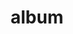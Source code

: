 ---
layout: album
resource: instagram
title: "album"
description: "masonry"
active: gallery
header-img: "img/gallery-bg.jpg"
album-title: "my 9th album"
images:
  - image_path: baohatran704/5/20200109_103849_79626794_196769588147002_1094843249116791164_n.jpg
  - image_path: baohatran704/5/20200109_103849_81679696_193696648437579_7836282704842789567_n.jpg
  - image_path: baohatran704/5/20200205_185321_84116137_874185113036838_5122181322847985400_n.jpg
  - image_path: baohatran704/5/20200225_170614_87691506_101174964799835_8561254346320533239_n.jpg
  - image_path: baohatran704/5/20200625_140254_106301618_1265042767171868_2989248932626442600_n.jpg
  - image_path: baohatran704/5/20220101_143603_271183105_1113619462732439_3951448682016549695_n.jpg
  - image_path: baohatran704/5/20220526_105055_283736972_334944002070782_2051817090326859484_n.jpg
  - image_path: baohatran704/5/20220812_155609_299220517_798109481184868_180922851636324216_n.jpg
  - image_path: baohatran704/5/20230516_104309_346906110_268429125842195_7236006425472790375_n.jpg
  - image_path: baohatran704/5/20230711_125753_358449324_18355548172070502_780076624139676369_n.jpg
  - image_path: baohatran704/5/20240117_145326_419369698_7043874662360232_3230918243126484021_n.jpg
  - image_path: baohatran704/5/20240215_191035_427827731_3088381414627122_7410030824721261780_n.jpg
  - image_path: baohatran704/5/20240221_131453_429251576_2684099521747437_8387741198059033172_n.jpg
  - image_path: baohatran704/5/20240313_201925_432333375_836874968452227_549480085251417059_n.jpg
  - image_path: baohatran704/5/20240729_122452_453118997_1406925723323120_850276111312871040_n.jpg
  - image_path: baohatran704/5/20241120_131658_467742861_539394435735157_8734396604848062174_n.jpg
  - image_path: baohatran704/5/20241214_103239_467762181_890374436513295_3664682076074982453_n.jpg
  - image_path: baohatran704/5/20250209_183903_476801583_18461366233070502_5927818670305835487_n.jpg
---
